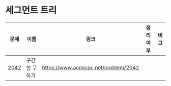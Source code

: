 # 세그먼트 트리

| 문제            | 이름       | 링크                                   | 정리여부 | 비고  |
| ------------- | -------- | ------------------------------------ | ---- | --- |
| [2042](2042/) | 구간 합 구하기 | https://www.acmicpc.net/problem/2042 |      |     |